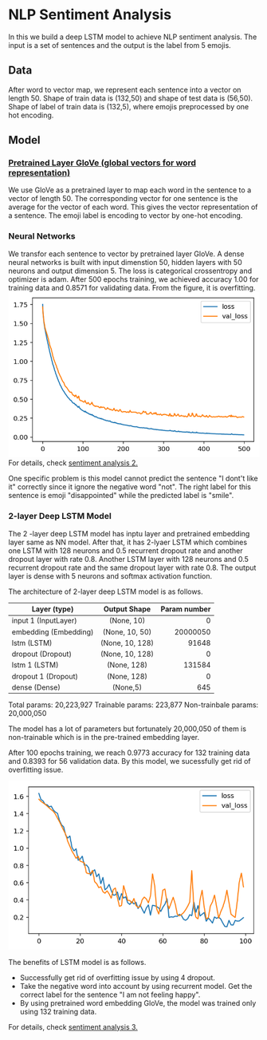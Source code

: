 # NLP Sentiment Analysis 


In this we build a deep LSTM model to achieve NLP sentiment analysis. The input is a set of sentences and the output is the label from 5 emojis. 

## Data
After word to vector map, we represent each sentence into a vector on length 50. Shape of train data is (132,50) and shape of test data is (56,50). Shape of label of train data is (132,5), where emojis preprocessed by one hot encoding. 

## Model

### [Pretrained Layer GloVe (global vectors for word representation)](https://nlp.stanford.edu/projects/glove/) 
We use GloVe as a pretrained layer to map each word in the sentence to a vector of length 50. The corresponding vector for one sentence is the average for the vector of each word. This gives the vector representation of a sentence. The emoji label is encoding to vector by one-hot encoding. 

### Neural Networks 
We transfor each sentence to vector by pretrained layer GloVe. A dense neural networks is built with input dimenstion 50, hidden layers with 50 neurons and output dimension 5. The loss is categorical crossentropy and optimizer is adam. After 500 epochs training, we achieved accuracy 1.00 for training data and 0.8571 for validating data. From the figure, it is overfitting. 
![NN Performance](/pic/performance_nn.png)
For details, check [sentiment analysis 2.](sentiment_analysis_p2_Huiwen.ipynb)

One specific problem is this model cannot predict the sentence "I dont't like it" correctly since it ignore the negative word "not". The right label for this sentence is emoji "disappointed" while the predicted label is "smile". 


### 2-layer Deep LSTM Model
The 2 -layer deep LSTM model has inptu layer and pretrained embedding layer same as NN model.  After that, it has 2-lyaer LSTM which combines one LSTM with 128 neurons and 0.5 recurrent dropout rate and another dropout layer with rate 0.8. Another LSTM layer with 128 neurons and 0.5 recurrent dropout rate and the same dropout layer with rate 0.8. The output layer is dense with 5 neurons and softmax activation function. 

The architecture of 2-layer deep LSTM model is as follows. 

| Layer (type)  | Output Shape | Param number| 
| -------------- |:----------------:| -----------------:|
| input 1 (InputLayer) | (None, 10) | 0                 |
|embedding (Embedding) | (None, 10, 50) | 20000050 |
|lstm (LSTM) | (None, 10, 128) | 91648 |
|dropout (Dropout) | (None, 10, 128) | 0 |
|lstm 1 (LSTM) | (None, 128) | 131584 |
| dropout 1 (Dropout) | (None, 128) | 0 |
| dense (Dense) |(None,5) | 645 |

Total params: 20,223,927
Trainable params: 223,877
Non-trainbale params: 20,000,050

The model has a lot of parameters but fortunately 20,000,050 of them is non-trainable which is in the pre-trained embedding layer. 

After 100 epochs training, we reach 0.9773 accuracy for 132 training data and 0.8393 for 56 validation data. By this model, we sucessfully get rid of overfitting issue. 

![LSTM Performance](/pic/performance_lstm.png)

The benefits of LSTM model is as follows. 
* Successfully get rid of overfitting issue by using 4 dropout. 
* Take the negative word into account by using recurrent model. Get the correct label for the sentence "I am not feeling happy". 
* By using pretrained word embedding GloVe, the model was trained only using 132 training data. 

For details, check [sentiment analysis 3.](sentiment_analysis_p3_Huiwen.ipynb)



